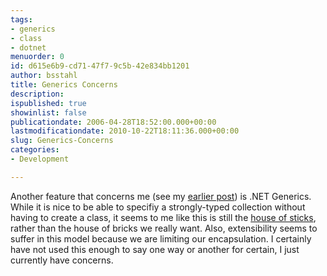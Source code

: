 ```yaml
---
tags:
- generics
- class
- dotnet
menuorder: 0
id: d615e6b9-cd71-47f7-9c5b-42e834bb1201
author: bsstahl
title: Generics Concerns
description: 
ispublished: true
showinlist: false
publicationdate: 2006-04-28T18:52:00.000+00:00
lastmodificationdate: 2010-10-22T18:11:36.000+00:00
slug: Generics-Concerns
categories:
- Development

---
```

Another feature that concerns me (see my [earlier post](http://74.125.95.132/post.aspx?id=1b041dd9-2b92-4353-95be-f45c1ff2c408)) is .NET Generics. While it is nice to be able to specifiy a strongly-typed collection without having to create a class, it seems to me like this is still the [house of sticks](http://msdn2.microsoft.com/en-us/library/Aa716279%28VS.60%29.aspx), rather than the house of bricks we really want. Also, extensibility seems to suffer in this model because we are limiting our encapsulation. I certainly have not used this enough to say one way or another for certain, I just currently have concerns.
